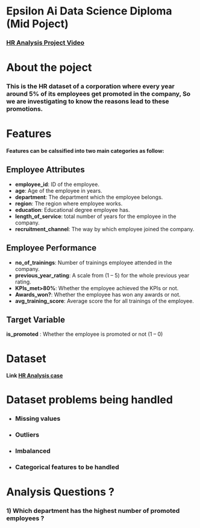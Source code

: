 # Epsilon Ai Data Science Diploma (Mid Poject)
### [HR Analysis Project Video](https://drive.google.com/file/d/1jln2XRPh3mhQZ9Ph6de_fAFJ-qy5d9hO/view?usp=sharing)
# About the poject
### This is the HR dataset of a corporation where every year around 5% of its employees get promoted in the company, So we are investigating to know the reasons lead to these promotions.
# Features
#### Features can be calssified into two main categories as follow:

## Employee Attributes
* **employee_id**: ID of the employee.
* **age**: Age of the employee in years.
* **department**: The department which the employee belongs.
* **region**: The region where employee works.
* **education**: Educational degree employee has.
* **length_of_service**: total number of years for the employee in the company.
* **recruitment_channel**: The way by which employee joined the company.

## Employee Performance
* **no_of_trainings**: Number of trainings employee attended in the company.
* **previous_year_rating**: A scale from (1 – 5) for the whole previous year rating.
* **KPIs_met>80%**: Whether the employee achieved the KPIs or not.
* **Awards_won?**: Whether the employee has won any awards or not.
* **avg_training_score**: Average score the for all trainings of the employee.

## Target Variable
**is_promoted** : Whether the employee is promoted or not (1 – 0)

# Dataset
#### Link [HR Analysis case](https://github.com/MohabAllam/Mid-Project/blob/main/Hr%20Analysis.csv)

# Dataset problems being handled
* ### Missing values
* ### Outliers
* ### Imbalanced
* ### Categorical features to be handled

# Analysis Questions ?
### 1) Which department has the highest number of promoted employees ?
